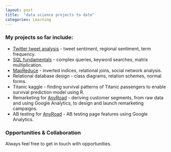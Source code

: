 ```yaml
---
layout: post
title:  "data science projects to date"
categories: Learning
---
```


### My projects so far include:
* [Twitter tweet analysis](https://github.com/sarahleejane/Tweet-Sentiment) - tweet sentiment, regional sentiment, term frequency.
* [SQL fundamentals](https://github.com/sarahleejane/Playing-SQL) - complex queries, keyword searches, matrix multiplication.
* [MapReduce](https://github.com/sarahleejane/MapReduce-Basics) - inverted indices, relational joins, social network analysis.
* Relational database design - class diagrams, relation schemes, normal forms.
* Titanic kaggle - finding survival patterns of Titanic passengers to enable survival prediction model using R. 
* Remarketing for [AnyRoad](https://www.anyroad.com/) - deriving customer segments, from raw data and using Google Analytics, to design and launch remarketing campaigns.
* AB testing for [AnyRoad](https://www.anyroad.com/) - AB testing page features using Google Analytics.


### Opportunities & Collaboration
Always feel free to get in touch with opportunities.